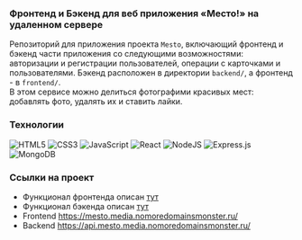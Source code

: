 ### Фронтенд и Бэкенд для веб приложения «‎Место!»‎ на удаленном сервере
Репозиторий для приложения проекта `Mesto`, включающий фронтенд и бэкенд части приложения со следующими возможностями: авторизации и регистрации пользователей, операции с карточками и пользователями. Бэкенд расположен в директории `backend/`, а фронтенд - в `frontend/`.  
В этом сервисе можно делиться фотографими красивых мест: добавлять фото, удалять их и ставить лайки.

### Технологии
![HTML5](https://img.shields.io/badge/html5-%23E34F26.svg?style=for-the-badge&logo=html5&logoColor=white)
![CSS3](https://img.shields.io/badge/css3-%231572B6.svg?style=for-the-badge&logo=css3&logoColor=white)
![JavaScript](https://img.shields.io/badge/javascript-%23323330.svg?style=for-the-badge&logo=javascript&logoColor=%23F7DF1E)
![React](https://img.shields.io/badge/react-%2320232a.svg?style=for-the-badge&logo=react&logoColor=%2361DAFB)
![NodeJS](https://img.shields.io/badge/node.js-6DA55F?style=for-the-badge&logo=node.js&logoColor=white)
![Express.js](https://img.shields.io/badge/express.js-%23404d59.svg?style=for-the-badge&logo=express&logoColor=%2361DAFB)
![MongoDB](https://img.shields.io/badge/MongoDB-%234ea94b.svg?style=for-the-badge&logo=mongodb&logoColor=white)

### Ссылки на проект
* Функционал фронтенда описан [тут](https://github.com/Otkazano/react-mesto-auth/blob/main/README.md)  
* Функционал бэкенда описан [тут](https://github.com/Otkazano/express-mesto-gha/blob/main/README.md)  
* Frontend https://mesto.media.nomoredomainsmonster.ru/  
* Backend https://api.mesto.media.nomoredomainsmonster.ru/
